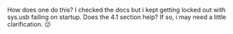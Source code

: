 How does one do this? I checked the docs but i kept getting locked out with sys.usb failing on startup. Does the 4.1 section help? If so, i may need a little clarification. :confused: